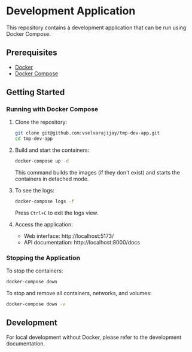 # Development Application

This repository contains a development application that can be run using Docker Compose.

## Prerequisites

- [Docker](https://docs.docker.com/get-docker/)
- [Docker Compose](https://docs.docker.com/compose/install/)

## Getting Started

### Running with Docker Compose

1. Clone the repository:
   ```bash
   git clone git@github.com:vselvarajijay/tmp-dev-app.git
   cd tmp-dev-app
   ```

2. Build and start the containers:
   ```bash
   docker-compose up -d
   ```
   This command builds the images (if they don't exist) and starts the containers in detached mode.

3. To see the logs:
   ```bash
   docker-compose logs -f
   ```
   Press `Ctrl+C` to exit the logs view.

4. Access the application:
   - Web interface: http://localhost:5173/
   - API documentation: http://localhost:8000/docs

### Stopping the Application

To stop the containers:
```bash
docker-compose down
```

To stop and remove all containers, networks, and volumes:
```bash
docker-compose down -v
```

## Development

For local development without Docker, please refer to the development documentation.
